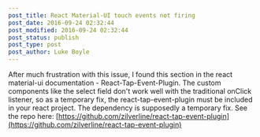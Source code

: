 ```yaml
---
post_title: React Material-UI touch events not firing
post_date: 2016-09-24 02:32:44
post_modified: 2016-09-24 02:32:44
post_status: publish
post_type: post
post_author: Luke Boyle
---
```


After much frustration with this issue, I found this section in the react material-ui documentation - React-Tap-Event-Plugin. The custom components like the select field don't work well with the traditional onClick listener, so as a temporary fix, the react-tap-event-plugin must be included in your react project. The dependency is supposedly a temporary fix. See the repo here: [https://github.com/zilverline/react-tap-event-plugin](https://github.com/zilverline/react-tap-event-plugin)
